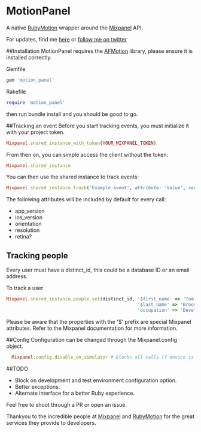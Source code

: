 # MotionPanel
A native [RubyMotion](http://www.rubymotion.com/) wrapper around the [Mixpanel](https://mixpanel.com/) API.

For updates, find me [here](http://www.tombroomfield.com) or [follow me on twitter](https://twitter.com/tom_broomfield)

##Installation
MotionPanel requires the [AFMotion](https://github.com/clayallsopp/afmotion) library, please ensure it is installed correctly.

Gemfile
```ruby
gem 'motion_panel'
```

Rakefile
``` ruby
require 'motion_panel'
```

then run bundle install and you should be good to go.


##Tracking an event
Before you start tracking events, you must initialize it with your project token.

```ruby
Mixpanel.shared_instance_with_token(YOUR_MIXPANEL_TOKEN)
```
From then on, you can simple access the client without the token:

```ruby
Mixpanel.shared_instance
```

You can then use the shared instance to track events:

```ruby
Mixpanel.shared_instance.track('Example event', attribute: 'Value', second_attribute: 'Second value')
```

The following attributes will be included by default for every call:
- app_version
- ios_version
- orientation
- resolution
- retina?

## Tracking people
Every user must have a distinct_id, this could be a database ID or an email address.

To track a user

```ruby
Mixpanel.shared_instance.people.set(distinct_id, '$first_name' => 'Tom',
                                                 '$last_name' => 'Broomfield',
                                                 'occupation' => 'Developer')

```
Please be aware that the properties with the '$' prefix are special Mixpanel attributes. Refer to the Mixpanel documentation for more information.

##Config
Configuration can be changed through the Mixpanel.config object.

```ruby
  Mixpanel.config.disable_on_simulator # Blocks all calls if device is a simulator. Default: false
```

##TODO
- Block on development and test environment configuration option.
- Better exceptions.
- Alternate interface for a better Ruby experience.

Feel free to shoot through a PR or open an issue.

Thankyou to the incredible people at [Mixpanel](https://mixpanel.com/) and [RubyMotion](http://www.rubymotion.com/) for the great services they provide to developers.
